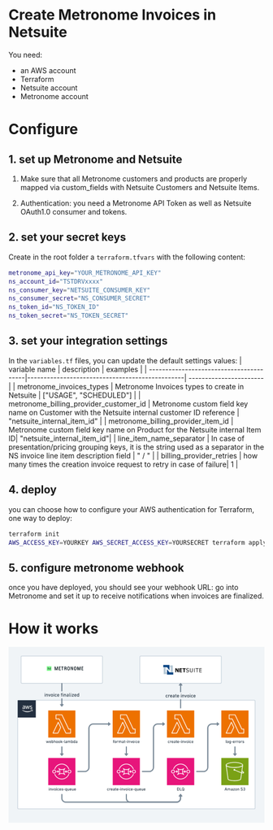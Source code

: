 # Create Metronome Invoices in Netsuite
You need:
- an AWS account 
- Terraform
- Netsuite account
- Metronome account

# Configure
## 1. set up Metronome and Netsuite
1. Make sure that all Metronome customers and products are properly mapped via custom_fields with Netsuite Customers and Netsuite Items.

2. Authentication: you need a Metronome API Token as well as Netsuite OAuth1.0 consumer and tokens. 

## 2. set your secret keys
Create in the root folder a `terraform.tfvars` with the following content:
```bash
metronome_api_key="YOUR_METRONOME_API_KEY"
ns_account_id="TSTDRVxxxx"
ns_consumer_key="NETSUITE_CONSUMER_KEY"
ns_consumer_secret="NS_CONSUMER_SECRET"
ns_token_id="NS_TOKEN_ID"
ns_token_secret="NS_TOKEN_SECRET"
```

## 3. set your integration settings
In the `variables.tf` files, you can update the default settings values:
| variable name                           | description                                    | examples               |
| ----------------------------------------|------------------------------------------------| -----------------------|
| metronome_invoices_types                | Metronome Invoices types to create in Netsuite | ["USAGE", "SCHEDULED"] |
| metronome_billing_provider_customer_id  | Metronome custom field key name on Customer with the Netsuite internal customer ID reference      |   "netsuite_internal_item_id" |
| metronome_billing_provider_item_id | Metronome custom field key name on Product for the Netsuite internal Item ID| "netsuite_internal_item_id"|
| line_item_name_separator | In case of presentation/pricing grouping keys, it is the string used as a separator in the NS invoice line item description field | " / " |
| billing_provider_retries | how many times the creation invoice request to retry in case of failure| 1 |

## 4. deploy

you can choose how to configure your AWS authentication for Terraform, one way to deploy:
```bash
terraform init
AWS_ACCESS_KEY=YOURKEY AWS_SECRET_ACCESS_KEY=YOURSECRET terraform apply
```

## 5. configure metronome webhook
once you have deployed, you should see your webhook URL: go into Metronome and set it up to receive notifications when invoices are finalized.

# How it works

![overview](./overview.png?raw=true "overview")

